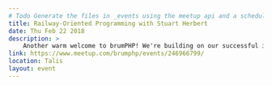 ```yaml
---
# Todo Generate the files in _events using the meetup api and a scheduled task that rebuilds the repo
title: Railway-Oriented Programming with Stuart Herbert
date: Thu Feb 22 2018
description: >
    Another warm welcome to brumPHP! We're building on our successful introductory event by welcoming veteran PHP speaker Stuart Herbert to 1000 Trades in the Jewellery Quarter, to talk about functional programming
link: https://www.meetup.com/brumphp/events/246966799/
location: Talis
layout: event
---
```

